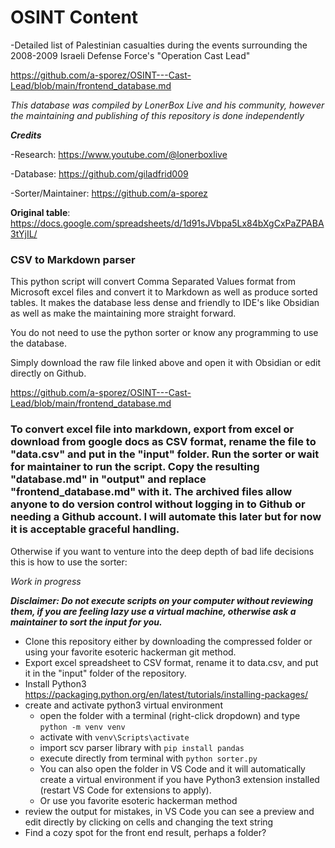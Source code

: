 # OSINT Content

-Detailed list of Palestinian casualties during the events surrounding the 2008-2009 Israeli Defense Force's "Operation Cast Lead"

https://github.com/a-sporez/OSINT---Cast-Lead/blob/main/frontend_database.md

*This database was compiled by LonerBox Live and his community, however the maintaining and publishing of this repository is done independently*

_**Credits**_

-Research: https://www.youtube.com/@lonerboxlive

-Database: https://github.com/giladfrid009

-Sorter/Maintainer: https://github.com/a-sporez

**Original table**: https://docs.google.com/spreadsheets/d/1d91sJVbpa5Lx84bXgCxPaZPABA3tYjIL/

### CSV to Markdown parser

This python script will convert Comma Separated Values format from Microsoft excel files and convert it to Markdown as well as produce sorted tables.
It makes the database less dense and friendly to IDE's like Obsidian as well as make the maintaining more straight forward.

You do not need to use the python sorter or know any programming to use the database.

Simply download the raw file linked above and open it with Obsidian or edit directly on Github.

https://github.com/a-sporez/OSINT---Cast-Lead/blob/main/frontend_database.md

### To convert excel file into markdown, export from excel or download from google docs as CSV format, rename the file to "data.csv" and put in the "input" folder. Run the sorter or wait for maintainer to run the script. Copy the resulting "database.md" in "output" and replace "frontend_database.md" with it. The archived files allow anyone to do version control without logging in to Github or needing a Github account. I will automate this later but for now it is acceptable graceful handling.

Otherwise if you want to venture into the deep depth of bad life decisions this is how to use the sorter:

_Work in progress_

_**Disclaimer: Do not execute scripts on your computer without reviewing them, if you are feeling lazy use a virtual machine, otherwise ask a maintainer to sort the input for you.**_

- Clone this repository either by downloading the compressed folder or using your favorite esoteric hackerman git method.
- Export excel spreadsheet to CSV format, rename it to data.csv, and put it in the "input" folder of the repository.
- Install Python3 https://packaging.python.org/en/latest/tutorials/installing-packages/
- create and activate python3 virtual environment
  * open the folder with a terminal (right-click dropdown) and type ```python -m venv venv```
  * activate with ```venv\Scripts\activate```
  * import scv parser library with ```pip install pandas```
  * execute directly from terminal with ```python sorter.py```
  * You can also open the folder in VS Code and it will automatically create a virtual environment if you have Python3 extension installed (restart VS Code for extensions to apply).
  * Or use you favorite esoteric hackerman method
- review the output for mistakes, in VS Code you can see a preview and edit directly by clicking on cells and changing the text string
- Find a cozy spot for the front end result, perhaps a folder?


